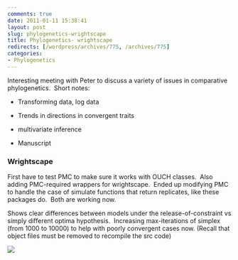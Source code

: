 ```yaml
---
comments: true
date: 2011-01-11 15:38:41
layout: post
slug: phylogenetics-wrightscape
title: Phylogenetics- wrightscape
redirects: [/wordpress/archives/775, /archives/775]
categories:
- Phylogenetics
---
```


Interesting meeting with Peter to discuss a variety of issues in comparative phylogenetics.  Short notes:



	
  * Transforming data, log data

	
  * Trends in directions in convergent traits

	
  * multivariate inference

	
  * Manuscript




### Wrightscape


First have to test PMC to make sure it works with OUCH classes.  Also adding PMC-required wrappers for wrightscape.  Ended up modifying PMC to handle the case of simulate functions that return replicates, like these packages do.  Both are working now.

Shows clear differences between models under the release-of-constraint vs simply different optima hypothesis.  Increasing max-iterations of simplex (from 1000 to 10000) to help with poorly convergent cases now. (Recall that object files must be removed to recompile the src code)

![]( http://farm6.staticflickr.com/5122/5347054109_475e57bd2a_o.png )

